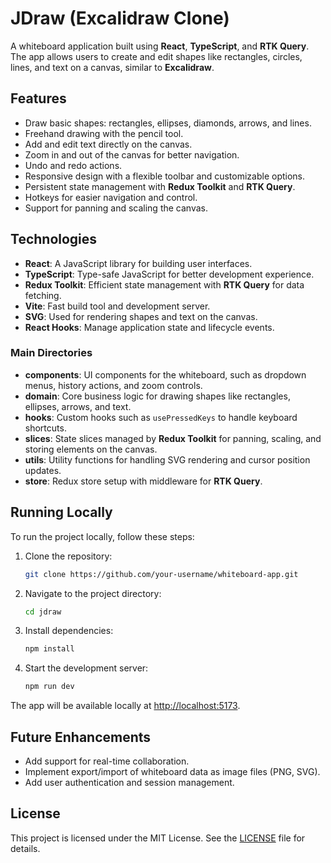 # JDraw (Excalidraw Clone)

A whiteboard application built using **React**, **TypeScript**, and **RTK Query**. The app allows users to create and edit shapes like rectangles, circles, lines, and text on a canvas, similar to **Excalidraw**.

## Features

- Draw basic shapes: rectangles, ellipses, diamonds, arrows, and lines.
- Freehand drawing with the pencil tool.
- Add and edit text directly on the canvas.
- Zoom in and out of the canvas for better navigation.
- Undo and redo actions.
- Responsive design with a flexible toolbar and customizable options.
- Persistent state management with **Redux Toolkit** and **RTK Query**.
- Hotkeys for easier navigation and control.
- Support for panning and scaling the canvas.

## Technologies

- **React**: A JavaScript library for building user interfaces.
- **TypeScript**: Type-safe JavaScript for better development experience.
- **Redux Toolkit**: Efficient state management with **RTK Query** for data fetching.
- **Vite**: Fast build tool and development server.
- **SVG**: Used for rendering shapes and text on the canvas.
- **React Hooks**: Manage application state and lifecycle events.

### Main Directories

- **components**: UI components for the whiteboard, such as dropdown menus, history actions, and zoom controls.
- **domain**: Core business logic for drawing shapes like rectangles, ellipses, arrows, and text.
- **hooks**: Custom hooks such as `usePressedKeys` to handle keyboard shortcuts.
- **slices**: State slices managed by **Redux Toolkit** for panning, scaling, and storing elements on the canvas.
- **utils**: Utility functions for handling SVG rendering and cursor position updates.
- **store**: Redux store setup with middleware for **RTK Query**.

## Running Locally

To run the project locally, follow these steps:

1. Clone the repository:

   ```bash
   git clone https://github.com/your-username/whiteboard-app.git
    ```

2. Navigate to the project directory:

    ```bash
    cd jdraw
    ```

3. Install dependencies:

    ```bash
    npm install
    ```

4. Start the development server:

    ```bash
    npm run dev
    ```

The app will be available locally at [http://localhost:5173](http://localhost:5173).

## Future Enhancements

- Add support for real-time collaboration.
- Implement export/import of whiteboard data as image files (PNG, SVG).
- Add user authentication and session management.

## License

This project is licensed under the MIT License. See the [LICENSE](LICENSE) file for details.
